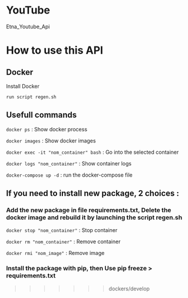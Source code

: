 # YouTube
Etna_Youtube_Api

# How to use this API
## Docker
Install Docker 
```
run script regen.sh
```
## Usefull commands
```docker ps``` : Show docker process

```docker images``` : Show docker images

```docker exec -it "nom_container" bash``` : Go into the selected container

```docker logs "nom_container"``` : Show container logs

```docker-compose up -d``` : run the docker-compose file

## If you need to install new package, 2 choices :

### Add the new package in file requirements.txt, Delete the docker image and rebuild it by launching the script regen.sh
```docker stop "nom_container"``` : Stop container

```docker rm "nom_container"``` : Remove container

```docker rmi "nom_image"``` : Remove image

### Install the package with pip, then Use pip freeze > requirements.txt
>>>>>>> dockers/develop
